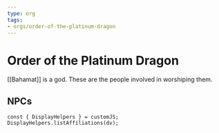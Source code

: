 ```yaml
---
type: org
tags:
- orgs/order-of-the-platinum-dragon
---
```


# Order of the Platinum Dragon

[[Bahamat]] is a god. These are the people involved in worshiping them. 

## NPCs
```dataviewjs
const { DisplayHelpers } = customJS; DisplayHelpers.listAffiliations(dv);
```
